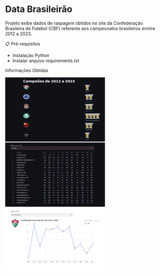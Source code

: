 <H1>Data Brasileirão</H1>

Projeto exibe dados de raspagem obtidos no site da Confederação Brasileira de Futebol (CBF)
referente aos campeonatos brasileiros enntre 2012 a 2023.


📋 Pré-requisitos

- Instalação Python
- Instalar arquivo requirements.txt


Informações Obtidas

<div class="container">
  <img src="campeoes.png" caption="Lista de times campeões e respectivos anos do título" width="320" height="205">
</div>


<div class="container">
<img src="tabelas.png" caption="Tabelas com todos os dados segmentado pelo ano" width="320" height="205">
</div>


<div class="container">
<img src="classificacao.png" caption="Desempenho dos clubes entre os anos de 2012 a 2023" width="320" height="205">
</div>




  
